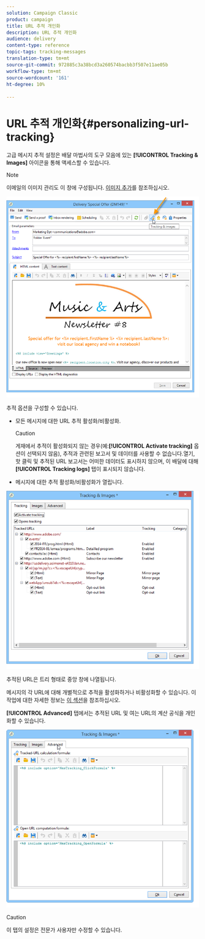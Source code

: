 ```yaml
---
solution: Campaign Classic
product: campaign
title: URL 추적 개인화
description: URL 추적 개인화
audience: delivery
content-type: reference
topic-tags: tracking-messages
translation-type: tm+mt
source-git-commit: 972885c3a38bcd3a260574bacbb3f507e11ae05b
workflow-type: tm+mt
source-wordcount: '161'
ht-degree: 10%

---
```



# URL 추적 개인화{#personalizing-url-tracking}

고급 메시지 추적 설정은 배달 마법사의 도구 모음에 있는 **[!UICONTROL Tracking & Images]** 아이콘을 통해 액세스할 수 있습니다.

>[!NOTE]
>
>이메일의 이미지 관리도 이 창에 구성됩니다. [이미지 추가](../../delivery/using/defining-the-email-content.md#adding-images)를 참조하십시오.

![](assets/s_ncs_user_email_del_tracking_ico.png)

추적 옵션을 구성할 수 있습니다.

* 모든 메시지에 대한 URL 추적 활성화/비활성화.

   >[!CAUTION]
   >
   >게재에서 추적이 활성화되지 않는 경우(예:**[!UICONTROL Activate tracking]** 옵션이 선택되지 않음), 추적과 관련된 보고서 및 데이터를 사용할 수 없습니다.열기, 핫 클릭 및 추적된 URL 보고서는 어떠한 데이터도 표시하지 않으며, 이 배달에 대해 **[!UICONTROL Tracking logs]** 탭이 표시되지 않습니다.

* 메시지에 대한 추적 활성화/비활성화가 열립니다.

![](assets/s_ncs_user_email_del_tracking_param.png)

추적된 URL은 트리 형태로 중앙 창에 나열됩니다.

메시지의 각 URL에 대해 개별적으로 추적을 활성화하거나 비활성화할 수 있습니다. 이 작업에 대한 자세한 정보는 [이 섹션](../../delivery/using/how-to-configure-tracked-links.md)을 참조하십시오.

**[!UICONTROL Advanced]** 탭에서는 추적된 URL 및 여는 URL의 계산 공식을 개인화할 수 있습니다.

![](assets/s_ncs_user_email_del_tracking_param_adv.png)

>[!CAUTION]
>
>이 탭의 설정은 전문가 사용자만 수정할 수 있습니다.
